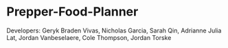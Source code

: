 # Prepper-Food-Planner

Developers: Geryk Braden Vivas, Nicholas Garcia, Sarah Qin, Adrianne Julia Lat, Jordan Vanbeselaere, Cole Thompson, Jordan Torske